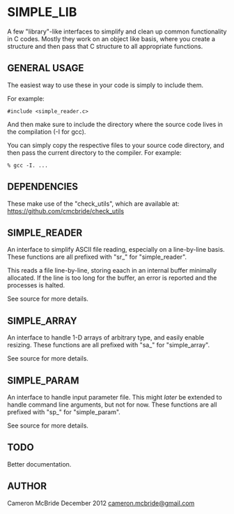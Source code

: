 SIMPLE_LIB 
==========
A few "library"-like interfaces to simplify and clean up common functionality 
in C codes. Mostly they work on an object like basis, where you create a structure
and then pass that C structure to all appropriate functions. 


GENERAL USAGE
-------------
The easiest way to use these in your code is simply to include them. 

For example: 

    #include <simple_reader.c> 

And then make sure to include the directory where the source code lives 
in the compilation (-I for gcc).

You can simply copy the respective files to your source code directory, and 
then pass the current directory to the compiler.  For example: 

    % gcc -I. ... 


DEPENDENCIES
------------
These make use of the "check_utils", which are available 
at: 
    https://github.com/cmcbride/check_utils


SIMPLE_READER
-------------
An interface to simplify ASCII file reading, especially on a line-by-line basis. 
These functions are all prefixed with "sr_" for "simple_reader".

This reads a file line-by-line, storing eaach in an internal buffer minimally 
allocated.  If the line is too long for the buffer, an error is reported and the 
processes is halted. 

See source for more details. 


SIMPLE_ARRAY
------------
An interface to handle 1-D arrays of arbitrary type, and easily enable resizing. 
These functions are all prefixed with "sa_" for "simple_array". 

See source for more details. 


SIMPLE_PARAM
------------
An interface to handle input parameter file. This might _later_ be extended to 
handle command line arguments, but not for now. 
These functions are all prefixed with "sp_" for "simple_param". 

See source for more details. 


TODO
----
Better documentation.


AUTHOR
------
Cameron McBride
December 2012 
cameron.mcbride@gmail.com

